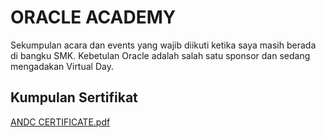# ORACLE ACADEMY

Sekumpulan acara dan events yang wajib diikuti ketika saya masih berada di bangku SMK. Kebetulan Oracle adalah salah satu sponsor dan sedang mengadakan Virtual Day.

## Kumpulan Sertifikat

[ANDC CERTIFICATE.pdf](https://github.com/nugrahaas/IF214002/files/8288372/ANDC.CERTIFICATE.pdf)
